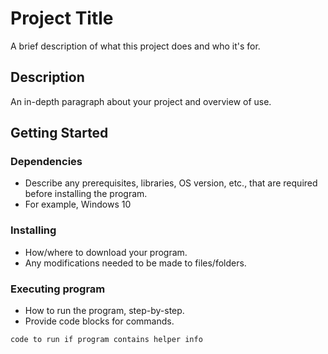# Project Title

A brief description of what this project does and who it's for.

## Description

An in-depth paragraph about your project and overview of use.

## Getting Started

### Dependencies

- Describe any prerequisites, libraries, OS version, etc., that are required before installing the program.
- For example, Windows 10

### Installing

- How/where to download your program.
- Any modifications needed to be made to files/folders.

### Executing program

- How to run the program, step-by-step.
- Provide code blocks for commands.

```bash
code to run if program contains helper info
```
